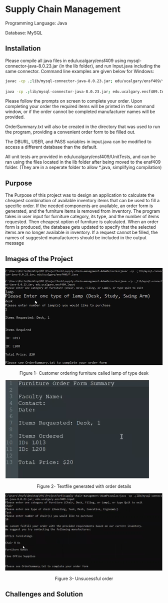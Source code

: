 # Supply Chain Management

Programming Language: Java

Database: MySQL
## Installation

Please compile all java files in edu/ucalgary/ensf409 using mysql-connector-java-8.0.23.jar (in the lib folder), and run Input.java including the same connector. Command line examples are given below for Windows:

```bash
javac -cp .;lib/mysql-connector-java-8.0.23.jar; edu/ucalgary/ensf409/*.java

java -cp .;lib/mysql-connector-java-8.0.23.jar; edu.ucalgary.ensf409.Input

```
Please follow the prompts on screen to complete your order.
Upon completing your order the required items will be printed in the command window, or if the order cannot be completed manufacturer names will be provided.

OrderSummary.txt will also be created in the directory that was used to run the program, providing a convenient order form to be filled out.

The DBURL, USER, and PASS variables in input.java can be modified to access a different database than the default.

All unit tests are provided in edu/ucalgary/ensf409/UnitTests, and can be ran using the files located in the lib folder after being moved to the ensf409 folder. (They are in a seperate folder to allow *.java, simplifying compilation)
## Purpose 
The Purpose of this project was to design an application to calculate the cheapest combination of available inventory items that can be used to fill a specific order. 
If the needed components are available, an order form is generated, and the furniture items is removed from inventory. The program takes in user input for furniture category, its type, and the number of items requested. Then cheapest option of furniture is calculated. 
When an order form is produced, the database gets updated to specify that the selected items are no longer available in inventory. 
If a request cannot be filled, the names of suggested manufacturers should be included in the output message 


## Images of the Project
![](images/Order.png)
<p align="center">
<alt="Material Bread logo">
 Figure 1- Customer ordering furniture called lamp of type desk
</p>

 ![](images/Output.png)
<p align="center">
<alt="Material Bread logo">
Figure 2- Textfile generated with order details
</p>

 ![](images/CannotFulfillOrder.png)
<p align="center">
<alt="Material Bread logo">
 Figure 3- Unsucessful order
</p>
 
 
## Challenges and Solution

